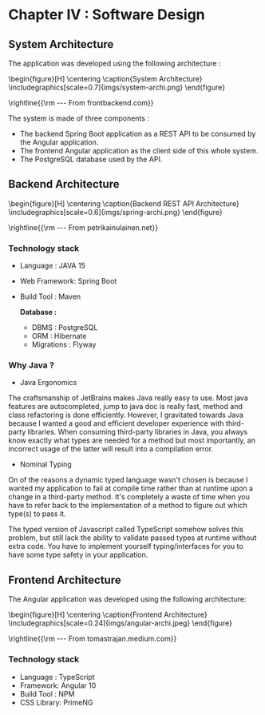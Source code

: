 Chapter IV : Software Design
==============================

## System Architecture

The application was developed using the following architecture :

\begin{figure}[H]
\centering
\caption{System Architecture}
\includegraphics[scale=0.7]{imgs/system-archi.png}
\end{figure}

\rightline{{\rm --- From frontbackend.com}}


The system is made of three components : 

   - The backend Spring Boot application as a REST API to be consumed by the Angular application. 
   - The frontend Angular application as the client side of this whole system.
   - The PostgreSQL database used by the API.


## Backend Architecture

\begin{figure}[H]
\centering
\caption{Backend REST API Architecture}
\includegraphics[scale=0.6]{imgs/spring-archi.png}
\end{figure}

\rightline{{\rm --- From petrikainulainen.net}}


### Technology stack

- Language : JAVA 15
- Web Framework: Spring Boot
- Build Tool : Maven

    **Database :** 
    
    - DBMS : PostgreSQL
    - ORM : Hibernate
    - Migrations : Flyway

### Why Java ?

  - Java Ergonomics 

The craftsmanship of JetBrains makes Java really easy to use. Most java features are autocompleted, jump to java 
doc is really fast, method and class refactoring is done efficiently. However, I gravitated towards Java because 
I wanted a good and efficient developer experience with third-party libraries. When consuming third-party 
libraries in Java, you always know exactly what types are needed for a method but most importantly, an incorrect 
usage of the latter will result into a compilation error. 

  - Nominal Typing

On of the reasons a dynamic typed language wasn't chosen is because I wanted my application to fail at compile
time rather than at runtime upon a change in a third-party method. It's completely a waste of time when you have
to refer back to the implementation of a method to figure out which type(s) to pass it.

The typed version of Javascript called TypeScript somehow solves this problem, but still lack the ability to validate 
passed types at runtime without extra code. You have to implement yourself typing/interfaces for you to have some 
type safety in your application.


## Frontend Architecture

The Angular application was developed using the following architecture:

\begin{figure}[H]
\centering
\caption{Frontend Architecture}
\includegraphics[scale=0.24]{imgs/angular-archi.jpeg}
\end{figure}

\rightline{{\rm --- From tomastrajan.medium.com}}


### Technology stack

- Language : TypeScript
- Framework: Angular 10
- Build Tool : NPM
- CSS Library: PrimeNG

